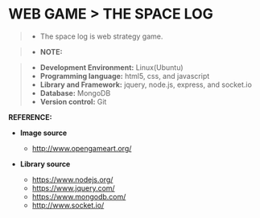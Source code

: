 WEB GAME > THE SPACE LOG
=====================


> - The space log is web strategy game.

> - **NOTE:**

> - **Development Environment:** Linux(Ubuntu)
> - **Programming language:** html5, css, and javascript
> - **Library and Framework:** jquery, node.js, express, and socket.io 
> - **Database:** MongoDB 
> - **Version control:** Git

**REFERENCE:**

* **Image source** 
	+ http://www.opengameart.org/

* **Library source** 
	+ https://www.nodejs.org/  
	+ https://www.jquery.com/  
	+ https://www.mongodb.com/
	+ http://www.socket.io/
			

